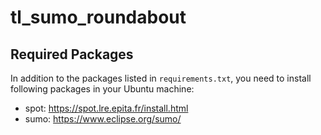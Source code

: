 # tl_sumo_roundabout

## Required Packages
In addition to the packages listed in `requirements.txt`, you need to install following packages in your Ubuntu machine:
- spot: https://spot.lre.epita.fr/install.html
- sumo: https://www.eclipse.org/sumo/ 